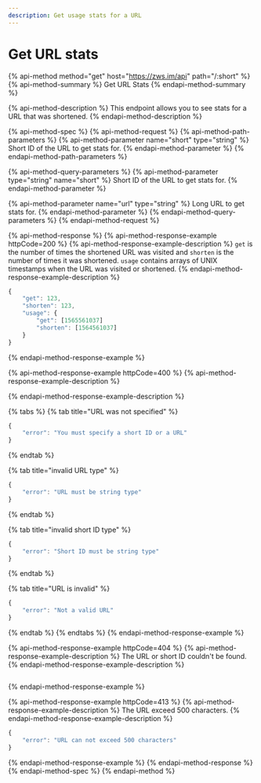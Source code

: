 ```yaml
---
description: Get usage stats for a URL
---
```


# Get URL stats

{% api-method method="get" host="https://zws.im/api" path="/:short" %}
{% api-method-summary %}
Get URL Stats
{% endapi-method-summary %}

{% api-method-description %}
This endpoint allows you to see stats for a URL that was shortened.
{% endapi-method-description %}

{% api-method-spec %}
{% api-method-request %}
{% api-method-path-parameters %}
{% api-method-parameter name="short" type="string" %}
Short ID of the URL to get stats for.
{% endapi-method-parameter %}
{% endapi-method-path-parameters %}

{% api-method-query-parameters %}
{% api-method-parameter type="string" name="short" %}
Short ID of the URL to get stats for.
{% endapi-method-parameter %}

{% api-method-parameter name="url" type="string" %}
Long URL to get stats for.
{% endapi-method-parameter %}
{% endapi-method-query-parameters %}
{% endapi-method-request %}

{% api-method-response %}
{% api-method-response-example httpCode=200 %}
{% api-method-response-example-description %}
`get` is the number of times the shortened URL was visited and `shorten` is the number of times it was shortened. `usage` contains arrays of UNIX timestamps when the URL was visited or shortened.
{% endapi-method-response-example-description %}

```javascript
{
    "get": 123,
    "shorten": 123,
    "usage": {
        "get": [1565561037]
        "shorten": [1564561037]
    }
}
```
{% endapi-method-response-example %}

{% api-method-response-example httpCode=400 %}
{% api-method-response-example-description %}

{% endapi-method-response-example-description %}

{% tabs %}
{% tab title="URL was not specified" %}
```javascript
{
    "error": "You must specify a short ID or a URL"
}
```
{% endtab %}

{% tab title="invalid URL type" %}
```javascript
{
    "error": "URL must be string type"
}
```
{% endtab %}

{% tab title="invalid short ID type" %}
```javascript
{
    "error": "Short ID must be string type"
}
```
{% endtab %}

{% tab title="URL is invalid" %}
```javascript
{
    "error": "Not a valid URL"
}
```
{% endtab %}
{% endtabs %}
{% endapi-method-response-example %}

{% api-method-response-example httpCode=404 %}
{% api-method-response-example-description %}
The URL or short ID couldn't be found.
{% endapi-method-response-example-description %}

```text

```
{% endapi-method-response-example %}

{% api-method-response-example httpCode=413 %}
{% api-method-response-example-description %}
The URL exceed 500 characters.
{% endapi-method-response-example-description %}

```javascript
{
    "error": "URL can not exceed 500 characters"
}
```
{% endapi-method-response-example %}
{% endapi-method-response %}
{% endapi-method-spec %}
{% endapi-method %}

